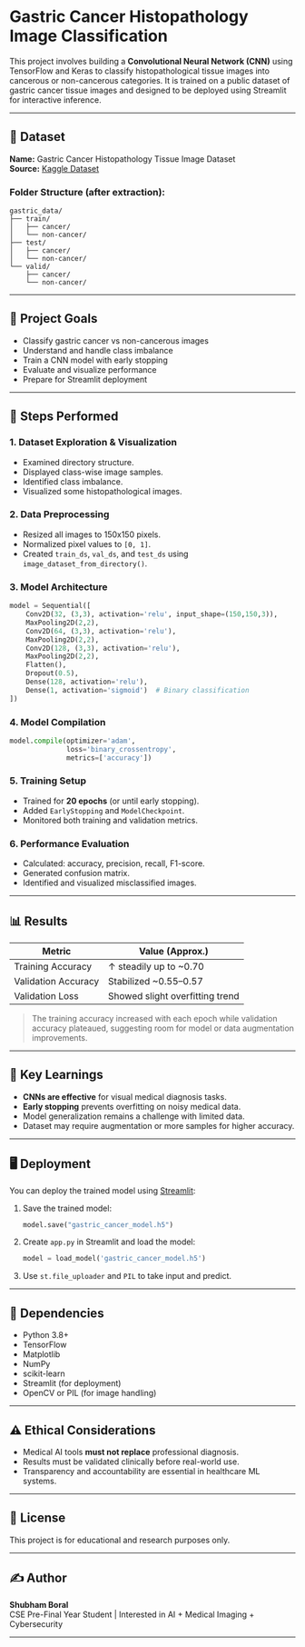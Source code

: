 
# Gastric Cancer Histopathology Image Classification

This project involves building a **Convolutional Neural Network (CNN)** using TensorFlow and Keras to classify histopathological tissue images into cancerous or non-cancerous categories. It is trained on a public dataset of gastric cancer tissue images and designed to be deployed using Streamlit for interactive inference.

---

## 📂 Dataset

**Name:** Gastric Cancer Histopathology Tissue Image Dataset  
**Source:** [Kaggle Dataset](https://www.kaggle.com/datasets/andrewmvd/gastric-cancer-histopathology-tissue-image-dataset)

### Folder Structure (after extraction):
```
gastric_data/
├── train/
│   ├── cancer/
│   └── non-cancer/
├── test/
│   ├── cancer/
│   └── non-cancer/
└── valid/
    ├── cancer/
    └── non-cancer/
```

---

## 📌 Project Goals

- Classify gastric cancer vs non-cancerous images
- Understand and handle class imbalance
- Train a CNN model with early stopping
- Evaluate and visualize performance
- Prepare for Streamlit deployment

---

## 🧪 Steps Performed

### 1. **Dataset Exploration & Visualization**
- Examined directory structure.
- Displayed class-wise image samples.
- Identified class imbalance.
- Visualized some histopathological images.

### 2. **Data Preprocessing**
- Resized all images to 150x150 pixels.
- Normalized pixel values to `[0, 1]`.
- Created `train_ds`, `val_ds`, and `test_ds` using `image_dataset_from_directory()`.

### 3. **Model Architecture**
```python
model = Sequential([
    Conv2D(32, (3,3), activation='relu', input_shape=(150,150,3)),
    MaxPooling2D(2,2),
    Conv2D(64, (3,3), activation='relu'),
    MaxPooling2D(2,2),
    Conv2D(128, (3,3), activation='relu'),
    MaxPooling2D(2,2),
    Flatten(),
    Dropout(0.5),
    Dense(128, activation='relu'),
    Dense(1, activation='sigmoid')  # Binary classification
])
```

### 4. **Model Compilation**
```python
model.compile(optimizer='adam',
              loss='binary_crossentropy',
              metrics=['accuracy'])
```

### 5. **Training Setup**
- Trained for **20 epochs** (or until early stopping).
- Added `EarlyStopping` and `ModelCheckpoint`.
- Monitored both training and validation metrics.

### 6. **Performance Evaluation**
- Calculated: accuracy, precision, recall, F1-score.
- Generated confusion matrix.
- Identified and visualized misclassified images.

---

## 📊 Results

| Metric               | Value (Approx.) |
|----------------------|-----------------|
| Training Accuracy     | ↑ steadily up to ~0.70 |
| Validation Accuracy   | Stabilized ~0.55–0.57 |
| Validation Loss       | Showed slight overfitting trend |

> The training accuracy increased with each epoch while validation accuracy plateaued, suggesting room for model or data augmentation improvements.

---

## 🧠 Key Learnings

- **CNNs are effective** for visual medical diagnosis tasks.
- **Early stopping** prevents overfitting on noisy medical data.
- Model generalization remains a challenge with limited data.
- Dataset may require augmentation or more samples for higher accuracy.

---

## 🖥️ Deployment

You can deploy the trained model using [Streamlit](https://streamlit.io/):
1. Save the trained model:
   ```python
   model.save("gastric_cancer_model.h5")
   ```
2. Create `app.py` in Streamlit and load the model:
   ```python
   model = load_model('gastric_cancer_model.h5')
   ```
3. Use `st.file_uploader` and `PIL` to take input and predict.

---

## 🧰 Dependencies

- Python 3.8+
- TensorFlow
- Matplotlib
- NumPy
- scikit-learn
- Streamlit (for deployment)
- OpenCV or PIL (for image handling)

---

## ⚠️ Ethical Considerations

- Medical AI tools **must not replace** professional diagnosis.
- Results must be validated clinically before real-world use.
- Transparency and accountability are essential in healthcare ML systems.

---

## 📃 License

This project is for educational and research purposes only.

---

## ✍️ Author

**Shubham Boral**  
CSE Pre-Final Year Student | Interested in AI + Medical Imaging + Cybersecurity  

---
